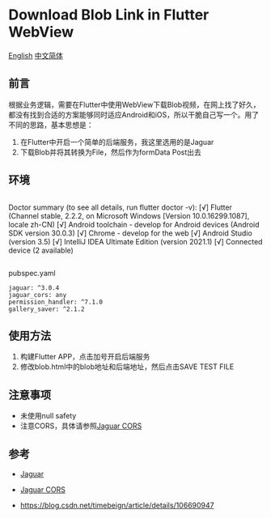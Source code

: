 # Download Blob Link in Flutter WebView 
[English](./README.md)   [中文简体](./README_zh.md)

## 前言

根据业务逻辑，需要在Flutter中使用WebView下载Blob视频，在网上找了好久，都没有找到合适的方案能够同时适应Android和iOS，所以干脆自己写一个。用了不同的思路，基本思想是：

1. 在Flutter中开启一个简单的后端服务，我这里选用的是Jaguar
2. 下载Blob并将其转换为File，然后作为formData Post出去

## 环境

```

```

Doctor summary (to see all details, run flutter doctor -v):
[√] Flutter (Channel stable, 2.2.2, on Microsoft Windows [Version 10.0.16299.1087], locale zh-CN)
[√] Android toolchain - develop for Android devices (Android SDK version 30.0.3)
[√] Chrome - develop for the web
[√] Android Studio (version 3.5)
[√] IntelliJ IDEA Ultimate Edition (version 2021.1)
[√] Connected device (2 available)

```

```

pubspec.yaml

```
jaguar: ^3.0.4
jaguar_cors: any
permission_handler: ^7.1.0
gallery_saver: ^2.1.2
```





## 使用方法

1. 构建Flutter APP，点击加号开启后端服务
2. 修改blob.html中的blob地址和后端地址，然后点击SAVE TEST FILE



## 注意事项

- 未使用null safety
- 注意CORS，具体请参照[Jaguar CORS](https://pub.dev/packages/jaguar_cors)





## 参考

- [Jaguar](https://pub.dartlang.org/packages/jaguar) 
- [Jaguar CORS](https://pub.dev/packages/jaguar_cors)

- https://blog.csdn.net/timebeign/article/details/106690947

